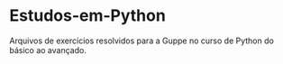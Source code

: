 # Estudos-em-Python
Arquivos de exercícios resolvidos para a Guppe no curso de Python do básico ao avançado.
